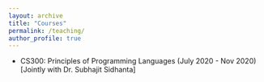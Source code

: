 ```yaml
---
layout: archive
title: "Courses"
permalink: /teaching/
author_profile: true
---
```


* CS300: Principles of Programming Languages (July 2020 - Nov 2020) [Jointly with Dr. Subhajit Sidhanta]


